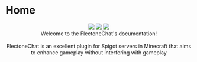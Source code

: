 # Home
<p align="center">
 <img src="https://cdn.discordapp.com/attachments/1125856632996380753/1125870323322069004/flectonechat.png">
 <a href="https://modrinth.com/plugin/flectonechat">
   <img src="https://chat.flectone.net/assets/getonmodrinth.svg" />
 </a>
 <a href="https://www.spigotmc.org/resources/flectonechat.89411/">
   <img src="https://chat.flectone.net/assets/getonspigotmc.svg" />
 </a>
 <br/>
 Welcome to the FlectoneChat's documentation!
 <br/>
 <br/>
FlectoneChat is an excellent plugin for Spigot servers in Minecraft that aims to enhance gameplay without interfering with gameplay
 <br/>
 <br/>
</p>

